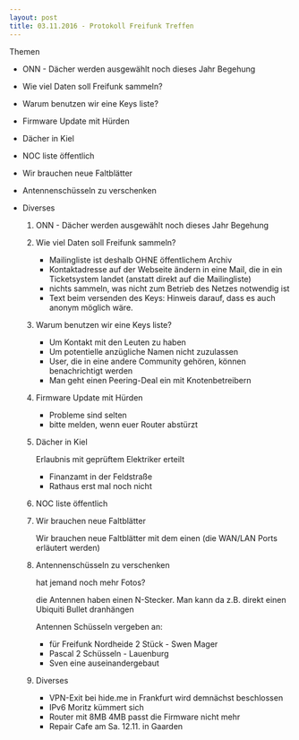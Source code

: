 ```yaml
---
layout: post
title: 03.11.2016 - Protokoll Freifunk Treffen
---
```

Themen

 - ONN - Dächer werden ausgewählt noch dieses Jahr Begehung
 - Wie viel Daten soll Freifunk sammeln?
 - Warum benutzen wir eine Keys liste?
 - Firmware Update mit Hürden
 - Dächer in Kiel
 - NOC liste öffentlich
 - Wir brauchen neue Faltblätter
 - Antennenschüsseln zu verschenken
 - Diverses

   1. ONN - Dächer werden ausgewählt noch dieses Jahr Begehung

   2. Wie viel Daten soll Freifunk sammeln?

      - Mailingliste ist deshalb OHNE öffentlichem Archiv
      - Kontaktadresse auf der Webseite ändern in eine Mail, die in ein Ticketsystem landet (anstatt direkt auf die Mailingliste)
      - nichts sammeln, was nicht zum Betrieb des Netzes notwendig ist
      - Text beim versenden des Keys: Hinweis darauf, dass es auch anonym möglich wäre.
    
   3. Warum benutzen wir eine Keys liste?

      - Um Kontakt mit den Leuten zu haben
      - Um potentielle anzügliche Namen nicht zuzulassen
      - User, die in eine andere Community gehören, können benachrichtigt werden
      - Man geht einen Peering-Deal ein mit Knotenbetreibern

   4. Firmware Update mit Hürden

      - Probleme sind selten
      - bitte melden, wenn euer Router abstürzt

   5. Dächer in Kiel

      Erlaubnis mit geprüftem Elektriker erteilt

      - Finanzamt in der Feldstraße
      - Rathaus erst mal noch nicht

   6. NOC liste öffentlich

   7. Wir brauchen neue Faltblätter

      Wir brauchen neue Faltblätter mit dem einen (die WAN/LAN Ports erläutert werden)

   8. Antennenschüsseln zu verschenken

      hat jemand noch mehr Fotos?

      die Antennen haben einen N-Stecker. Man kann da z.B. direkt einen Ubiquiti Bullet dranhängen

      Antennen Schüsseln vergeben an:

       - für Freifunk Nordheide 2 Stück - Swen Mager
       - Pascal 2 Schüsseln - Lauenburg
       - Sven eine auseinandergebaut

   9. Diverses

       - VPN-Exit bei hide.me in Frankfurt
         wird demnächst beschlossen
       - IPv6
         Moritz kümmert sich
       - Router mit 8MB
         4MB passt die Firmware nicht mehr
       - Repair Cafe am Sa. 12.11. in Gaarden
